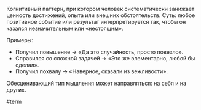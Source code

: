 Когнитивный паттерн, при котором человек систематически занижает ценность достижений, опыта или внешних обстоятельств. Суть: любое позитивное событие или результат интерпретируется так, чтобы он казался незначительным или «нестоящим».

Примеры:
- Получил повышение → «Да это случайность, просто повезло».
- Справился со сложной задачей → «Это же элементарно, любой бы сделал».
- Получил похвалу → «Наверное, сказали из вежливости».

Обесценивающий тип мышления может направляться: на себя и на других.

#term